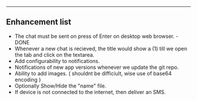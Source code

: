----------------
Enhancement list
----------------

- The chat must be sent on press of Enter on desktop web browser. - DONE
- Whenever a new chat is recieved, the title would show a (1) till we open the tab and click on the textarea.
- Add configurability to notifications.
- Notifications of new app versions whenever we update the git repo.
- Ability to add images. ( shouldnt be difficiult, wise use of base64 encoding )
- Optionally Show/Hide the "name" file.
- If device is not connected to the internet, then deliver an SMS.
